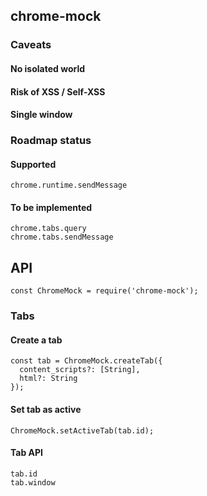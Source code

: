 ## chrome-mock

### Caveats

#### No isolated world

#### Risk of XSS / Self-XSS

#### Single window

### Roadmap status

#### Supported

````
chrome.runtime.sendMessage
````

#### To be implemented

````
chrome.tabs.query
chrome.tabs.sendMessage
````


## API

```
const ChromeMock = require('chrome-mock');
```

### Tabs

#### Create a tab

```
const tab = ChromeMock.createTab({
  content_scripts?: [String],
  html?: String
});
```

#### Set tab as active

```
ChromeMock.setActiveTab(tab.id);
```

#### Tab API

```
tab.id
tab.window
```
